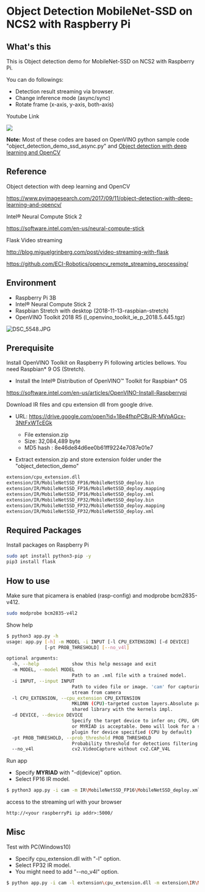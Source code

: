 # Object Detection MobileNet-SSD on NCS2 with Raspberry Pi

## What's this

This is Object detection demo for MobileNet-SSD on NCS2 with Raspberry Pi.

You can do followings:
* Detection result streaming via browser.
* Change inference mode (async/sync)
* Rotate frame (x-axis, y-axis, both-axis)

Youtube Link

[![](https://img.youtube.com/vi/Ey78julifqw/0.jpg)](https://www.youtube.com/watch?v=Ey78julifqw)

**Note:**
Most of these codes are based on OpenVINO python sample code "object_detection_demo_ssd_async.py"
and [Object detection with deep learning and OpenCV]( https://www.pyimagesearch.com/2017/09/11/object-detection-with-deep-learning-and-opencv/) 

## Reference

Object detection with deep learning and OpenCV

https://www.pyimagesearch.com/2017/09/11/object-detection-with-deep-learning-and-opencv/

Intel® Neural Compute Stick 2

https://software.intel.com/en-us/neural-compute-stick

Flask Video streaming

http://blog.miguelgrinberg.com/post/video-streaming-with-flask

https://github.com/ECI-Robotics/opencv_remote_streaming_processing/

## Environment

* Raspberry Pi 3B
* Intel® Neural Compute Stick 2
* Raspbian Stretch with desktop  (2018-11-13-raspbian-stretch)
* OpenVINO Toolkit 2018 R5 (l_openvino_toolkit_ie_p_2018.5.445.tgz)

![DSC_5548.JPG](https://qiita-image-store.s3.amazonaws.com/0/118309/75f9765f-d7c8-2c7e-7bd3-5817496656de.jpeg)


## Prerequisite

Install OpenVINO Toolkit on Raspberry Pi following articles bellows.
You need Raspbian* 9 OS (Stretch).

* Install the Intel® Distribution of OpenVINO™ Toolkit for Raspbian* OS

https://software.intel.com/en-us/articles/OpenVINO-Install-Raspberrypi

Download IR files and cpu extension dll from google drive.

* URL: https://drive.google.com/open?id=18e4fhpPCBrJR-MVpAGcx-3NtFxWTcEGk
  * File extension.zip
  * Size: 32,084,489 byte
  * MD5 hash : 8e46de84d6ee0b61ff9224e7087e01e7

* Extract extension.zip and store extension folder under the "object_detection_demo"

```sh
extension/cpu_extension.dll
extension/IR/MobileNetSSD_FP16/MobileNetSSD_deploy.bin
extension/IR/MobileNetSSD_FP16/MobileNetSSD_deploy.mapping
extension/IR/MobileNetSSD_FP16/MobileNetSSD_deploy.xml
extension/IR/MobileNetSSD_FP32/MobileNetSSD_deploy.bin
extension/IR/MobileNetSSD_FP32/MobileNetSSD_deploy.mapping
extension/IR/MobileNetSSD_FP32/MobileNetSSD_deploy.xml
```



## Required Packages

Install packages on Raspberry Pi

```sh
sudo apt install python3-pip -y
pip3 install flask
```

## How to use

Make sure that picamera is enabled (rasp-config) and modprobe bcm2835-v412.

```sh
sudo modprobe bcm2835-v4l2
```

Show help

```sh
$ python3 app.py -h
usage: app.py [-h] -m MODEL -i INPUT [-l CPU_EXTENSION] [-d DEVICE]
              [-pt PROB_THRESHOLD] [--no_v4l]

optional arguments:
  -h, --help            show this help message and exit
  -m MODEL, --model MODEL
                        Path to an .xml file with a trained model.
  -i INPUT, --input INPUT
                        Path to video file or image. 'cam' for capturing video
                        stream from camera
  -l CPU_EXTENSION, --cpu_extension CPU_EXTENSION
                        MKLDNN (CPU)-targeted custom layers.Absolute path to a
                        shared library with the kernels impl.
  -d DEVICE, --device DEVICE
                        Specify the target device to infer on; CPU, GPU, FPGA
                        or MYRIAD is acceptable. Demo will look for a suitable
                        plugin for device specified (CPU by default)
  -pt PROB_THRESHOLD, --prob_threshold PROB_THRESHOLD
                        Probability threshold for detections filtering
  --no_v4l              cv2.VideoCapture without cv2.CAP_V4L
```

Run app

* Specify **MYRIAD** with "-d(device)" option.
* Select FP16 IR model.

```sh
$ python3 app.py -i cam -m IR\MobileNetSSD_FP16\MobileNetSSD_deploy.xml -d MYRIAD
```

access to the streaming url with your browser

```txt
http://<your raspberryPi ip addr>:5000/
```

## Misc

Test with PC(Windows10)

* Specify cpu_extension.dll with "-l" option.
* Select FP32 IR model.
* You might need to add "--no_v4l" option.

```sh
$ python app.py -i cam -l extension\cpu_extension.dll -m extension\IR\MobileNetSSD_FP32\MobileNetSSD_deploy.xml --no_v4l
```